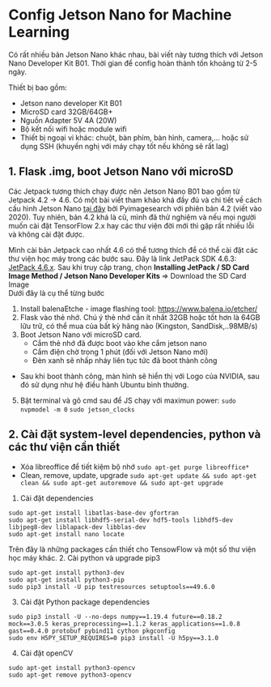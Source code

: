# Config Jetson Nano for Machine Learning

Có rất nhiều bản Jetson Nano khác nhau, bài viết này tương thích với Jetson Nano Developer Kit B01. 
Thời gian để config hoàn thành tốn khoảng từ 2-5 ngày. 

Thiết bị bao gồm:
+ Jetson nano developer Kit B01
+ MicroSD card 32GB/64GB+
+ Nguồn Adapter 5V 4A (20W)
+ Bộ kết nối wifi hoặc module wifi
+ Thiết bị ngoại vi khác: chuột, bàn phím, bàn hình, camera,... hoặc sử dụng SSH (khuyến nghị với máy chạy tốt nếu không sẽ rất lag)

## 1. Flask .img, boot Jetson Nano với microSD

Các Jetpack tương thích chạy được nên Jetson Nano B01 bao gồm từ Jetpack 4.2 -> 4.6. 
Có một bài viết tham khảo khá đầy đủ và chi tiết về cách cấu hình Jetson Nano 
<a href="https://pyimagesearch.com/2020/03/25/how-to-configure-your-nvidia-jetson-nano-for-computer-vision-and-deep-learning/">tại đây</a> 
bởi Pyimagesearch với phiên bản 4.2 (viết vào 2020).
Tuy nhiên, bản 4.2 khá là cũ, mình đã thử nghiệm và nếu mọi người muốn cài đặt TensorFlow 2.x hay các thư viện 
đời mới thì gặp rất nhiều lỗi và không cài đặt được. 
<br>

Mình cài bản Jetpack cao nhất 4.6 có thể tương thích để có thể cài đặt các thư viện học máy trong các bước sau.
Đây là link JetPack SDK 4.6.3: <a href="https://developer.nvidia.com/jetpack-sdk-463">JetPack 4.6.x</a>. 
Sau khi truy cập trang, chọn
<b> Installing JetPack / SD Card Image Method / Jetson Nano Developer Kits </b> => Download the SD Card Image
<br>
Dưới đây là cụ thể từng bước
1. Install balenaEtche - image flashing tool: https://www.balena.io/etcher/
2. Flask vào thẻ nhớ.
   Chú ý thẻ nhớ cần ít nhất 32GB hoặc tốt hơn là 64GB lữu trữ, có thể mua của bất kỳ hãng nào (Kingston, SandDisk,..98MB/s)
4. Boot Jetson Nano với microSD card.
   - Cắm thẻ nhớ đã được boot vào khe cắm jetson nano
   - Cắm điện chờ trong 1 phút (đối với Jetson Nano mới)
   - Đèn xanh sẽ nhấp nháy liên tục tức đã boot thành công
* Sau khi boot thành công, màn hình sẽ hiển thị với Logo của NVIDIA, sau đó sử dụng như hệ điều hành Ubuntu bình thường.
5. Bật terminal và gõ cmd sau để JS chạy với maximun power:
  ``` sudo nvpmodel -m 0 ```
  ``` sudo jetson_clocks ```

## 2. Cài đặt system-level dependencies, python và các thư viện cần thiết
- Xóa libreoffice để tiết kiệm bộ nhớ
  ``` sudo apt-get purge libreoffice* ```
- Clean, remove, update, upgrade
  ``` sudo apt-get update && sudo apt-get clean && sudo apt-get autoremove && sudo apt-get upgrade ```
1. Cài đặt dependencies
  ```
  sudo apt-get install libatlas-base-dev gfortran
  sudo apt-get install libhdf5-serial-dev hdf5-tools libhdf5-dev libjpeg8-dev liblapack-dev libblas-dev
  sudo apt-get install nano locate
  ```
  Trên đây là những packages cần thiết cho TensowFlow và một số thư viện học máy khác.
2. Cài python và upgrade pip3
  ```
  sudo apt-get install python3-dev
  sudo apt-get install python3-pip
  sudo pip3 install -U pip testresources setuptools==49.6.0
  ```
3. Cài đặt Python package dependencies
  ```
  sudo pip3 install -U --no-deps numpy==1.19.4 future==0.18.2 mock==3.0.5 keras_preprocessing==1.1.2 keras_applications==1.0.8 gast==0.4.0 protobuf pybind11 cython pkgconfig
  sudo env H5PY_SETUP_REQUIRES=0 pip3 install -U h5py==3.1.0
  ```
4. Cài đặt openCV
  ```
  sudo apt-get install python3-opencv 
  sudo apt-get remove python3-opencv 
 ```



